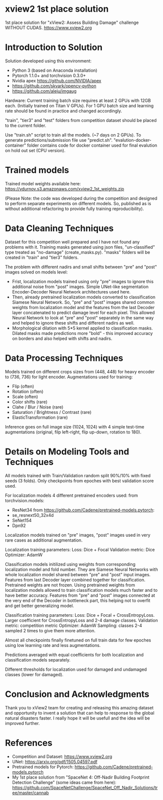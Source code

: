 # xview2 1st place solution
1st place solution for "xView2: Assess Building Damage" challenge WITHOUT CUDAS. https://www.xview2.org

# Introduction to Solution

Solution developed using this environment:
 - Python 3 (based on Anaconda installation)
 - Pytorch 1.1.0+ and torchvision 0.3.0+ 
 - Nvidia apex https://github.com/NVIDIA/apex
 - https://github.com/skvark/opencv-python
 - https://github.com/aleju/imgaug


Hardware:
Current training batch size requires at least 2 GPUs with 12GB each. (Initially trained on Titan V GPUs). For 1 GPU batch size and learning rate should be found in practice and changed accordingly.

"train", "tier3" and "test" folders from competition dataset should be placed to the current folder.

Use "train.sh" script to train all the models. (~7 days on 2 GPUs).
To generate predictions/submission file use "predict.sh".
"evalution-docker-container" folder contains code for docker container used for final evalution on hold out set (CPU version).

# Trained models
Trained model weights available here: https://vdurnov.s3.amazonaws.com/xview2_1st_weights.zip

(Please Note: the code was developed during the competition and designed to perform separate experiments on different models. So, published as is without additional refactoring to provide fully training reproducibility).


# Data Cleaning Techniques

Dataset for this competition well prepared and I have not found any problems with it.
Training masks generated using json files, "un-classified" type treated as "no-damage" (create_masks.py). "masks" folders will be created in "train" and "tier3" folders.

The problem with different nadirs and small shifts between "pre" and "post" images solved on models level:
 - Frist, localization models trained using only "pre" images to ignore this additional noise from "post" images. Simple UNet-like segmentation Encoder-Decoder Neural Network architectures used here.
 - Then, already pretrained localization models converted to classification Siamese Neural Network. So, "pre" and "post" images shared common weights from localization model and the features from the last Decoder layer concatenated to predict damage level for each pixel. This allowed Neural Network to look at "pre" and "post" separately in the same way and helped to ignore these shifts and different nadirs as well.
 - Morphological dilation with 5*5 kernel applied to classification masks. Dilated masks made predictions more "bold" - this improved accuracy on borders and also helped with shifts and nadirs.


# Data Processing Techniques

Models trained on different crops sizes from (448, 448) for heavy encoder to (736, 736) for light encoder.
Augmentations used for training:
 - Flip (often)
 - Rotation (often)
 - Scale (often)
 - Color shifts (rare)
 - Clahe / Blur / Noise (rare)
 - Saturation / Brightness / Contrast (rare)
 - ElasticTransformation (rare)

Inference goes on full image size (1024, 1024) with 4 simple test-time augmentations (original, filp left-right, flip up-down, rotation to 180).


# Details on Modeling Tools and Techniques

All models trained with Train/Validation random split 90%/10% with fixed seeds (3 folds). Only checkpoints from epoches with best validation score used.

For localization models 4 different pretrained encoders used:
from torchvision.models:
 - ResNet34
from https://github.com/Cadene/pretrained-models.pytorch:
 - se_resnext50_32x4d
 - SeNet154
 - Dpn92

Localization models trained on "pre" images, "post" images used in very rare cases as additional augmentation.

Localization training parameters:
Loss: Dice + Focal
Validation metric: Dice
Optimizer: AdamW

Classification models initilized using weights from corresponding localization model and fold number. They are Siamese Neural Networks with whole localization model shared between "pre" and "post" input images. Features from last Decoder layer combined together for classification. Pretrained weights are not frozen.
Using pretrained weights from localization models allowed to train classification models much faster and to have better accuracy. Features from "pre" and "post" images connected at the very end of the Decoder in bottleneck part, this helping not to overfit and get better generalizing model.

Classification training parameters:
Loss: Dice + Focal + CrossEntropyLoss. Larger coefficient for CrossEntropyLoss and 2-4 damage classes.
Validation metric: competition metric
Optimizer: AdamW
Sampling: classes 2-4 sampled 2 times to give them more attention.

Almost all checkpoints finally finetuned on full train data for few epoches using low learning rate and less augmentations.

Predictions averaged with equal coefficients for both localization and classification models separately.

Different thresholds for localization used for damaged and undamaged classes (lower for damaged).


# Conclusion and Acknowledgments

Thank you to xView2 team for creating and releasing this amazing dataset and opportunity to invent a solution that can help to response to the global natural disasters faster. I really hope it will be usefull and the idea will be improved further.

# References
 - Competition and Dataset: https://www.xview2.org
 - UNet: https://arxiv.org/pdf/1505.04597.pdf
 - Pretrained models for Pytorch: https://github.com/Cadene/pretrained-models.pytorch
 - My 1st place solution from "SpaceNet 4: Off-Nadir Building Footprint Detection Challenge" (some ideas came from here): https://github.com/SpaceNetChallenge/SpaceNet_Off_Nadir_Solutions/tree/master/cannab
